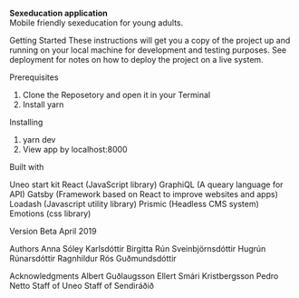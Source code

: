 <b>Sexeducation application</b></br>
Mobile friendly sexeducation for young adults.

Getting Started
These instructions will get you a copy of the project up and running on your local machine for development and testing purposes. See deployment for notes on how to deploy the project on a live system.

Prerequisites
1. Clone the Reposetory and open it in your Terminal
2. Install yarn 


Installing
1. yarn dev
2. View app by localhost:8000


Built with

Uneo start kit 
React (JavaScript library)
GraphiQL (A queary language for API)
Gatsby (Framework based on React to improve websites and apps)
Loadash (Javascript utility library)
Prismic (Headless CMS system)
Emotions (css library)

Version
Beta April 2019

Authors
Anna Sóley Karlsdóttir
Birgitta Rún Sveinbjörnsdóttir
Hugrún Rúnarsdóttir
Ragnhildur Rós Guðmundsdóttir

Acknowledgments
Albert Guðlaugsson
Ellert Smári Kristbergsson
Pedro Netto
Staff of Uneo
Staff of Sendiráðið





